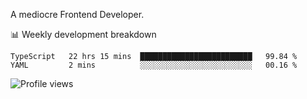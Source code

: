 A mediocre Frontend Developer.

📊 Weekly development breakdown
<!--START_SECTION:waka-->

```text
TypeScript   22 hrs 15 mins  █████████████████████████   99.84 %
YAML         2 mins          ░░░░░░░░░░░░░░░░░░░░░░░░░   00.16 %
```

<!--END_SECTION:waka-->

<img src="https://gpvc.arturio.dev/iqbalfasri" alt="Profile views"/>
